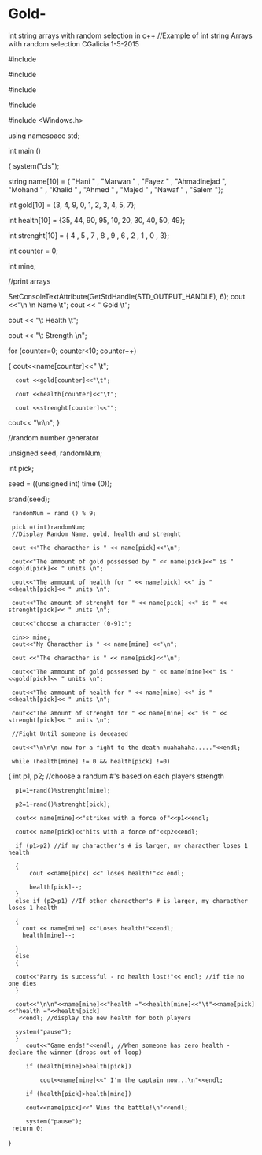 # Gold-
int string arrays with random selection in c++
//Example of int string Arrays with random selection CGalicia 1-5-2015

#include <cstdlib>

#include <ctime>

#include <iostream>

#include <string> 

#include <Windows.h>

using namespace std; 

int main () 

{    system("cls");

string name[10] = { "Hani    " ,  "Marwan     " ,  "Fayez     " ,  "Ahmadinejad ",  "Mohand    " ,  "Khalid    " ,  "Ahmed      " , "Majed    " ,  "Nawaf    " ,  "Salem    "}; 
 
int gold[10] = {3,   4,   9,   0,   1,   2,   3,   4,   5,  7};

int health[10] = {35, 44, 90, 95, 10, 20, 30, 40, 50,  49};

int strenght[10] = { 4  ,  5  , 7  ,  8  ,  9  ,  6  ,  2  ,  1  , 0  , 3}; 

int counter = 0;

int mine;

//print arrays 

SetConsoleTextAttribute(GetStdHandle(STD_OUTPUT_HANDLE), 6);
 cout <<"\n \n Name \t";
cout << " Gold \t";

cout << "\t Health \t";

cout << "\t Strength \n";



for (counter=0; counter<10; counter++)


{     cout<<name[counter]<<" \t";  

      cout <<gold[counter]<<"\t";

	  cout <<health[counter]<<"\t";

	  cout <<strenght[counter]<<""; 

cout<< "\n\n";
}

//random number generator

unsigned seed, randomNum;

int pick;

seed = ((unsigned int) time (0));

srand(seed);
    
     randomNum = rand () % 9;

	 pick =(int)randomNum; 
	 //Display Random Name, gold, health and strenght 

	 cout <<"The characther is " << name[pick]<<"\n";

	 cout<<"The ammount of gold possessed by " << name[pick]<<" is " <<gold[pick]<< " units \n";

	 cout<<"The ammount of health for " << name[pick] <<" is " <<health[pick]<< " units \n";

	 cout<<"The amount of strenght for " << name[pick] <<" is " << strenght[pick]<< " units \n";
	 
	 cout<<"choose a character (0-9):"; 
	 
	 cin>> mine;
	 cout<<"My Characther is " << name[mine] <<"\n";

	 cout <<"The characther is " << name[pick]<<"\n";

	 cout<<"The ammount of gold possessed by " << name[mine]<<" is " <<gold[pick]<< " units \n";

	 cout<<"The ammount of health for " << name[mine] <<" is " <<health[pick]<< " units \n";

	 cout<<"The amount of strenght for " << name[mine] <<" is " << strenght[pick]<< " units \n";

	 //Fight Until someone is deceased

	 cout<<"\n\n\n now for a fight to the death muahahaha....."<<endl;
  
	 while (health[mine] != 0 && health[pick] !=0)

  {
	    int p1, p2; //choose a randum #'s based on each players strength 

	  p1=1+rand()%strenght[mine];

	  p2=1+rand()%strenght[pick];

	  cout<< name[mine]<<"strikes with a force of"<<p1<<endl;

	  cout<< name[pick]<<"hits with a force of"<<p2<<endl;

	  if (p1>p2) //if my characther's # is larger, my characther loses 1 health
	  
	  {
		  cout <<name[pick] <<" loses health!"<< endl;
		  
		  health[pick]--;
	  }
	  else if (p2>p1) //If other characther's # is larger, my characther loses 1 health 

      {
		cout << name[mine] <<"Loses health!"<<endl;  
		health[mine]--;
		  
	  }
	  else 
	  {
	  
	  cout<<"Parry is successful - no health lost!"<< endl; //if tie no one dies 
	  } 
	  
	  cout<<"\n\n"<<name[mine]<<"health ="<<health[mine]<<"\t"<<name[pick]<<"health ="<<health[pick]
	   <<endl; //display the new health for both players
	     
	  system("pause"); 
      }
         cout<<"Game ends!"<<endl; //When someone has zero health - declare the winner (drops out of loop) 
         
		 if (health[mine]>health[pick])
			 
			 cout<<name[mine]<<" I'm the captain now...\n"<<endl;

		 if (health[pick]>health[mine])
         
		 cout<<name[pick]<<" Wins the battle!\n"<<endl;

		 system("pause");
     return 0; 

}






